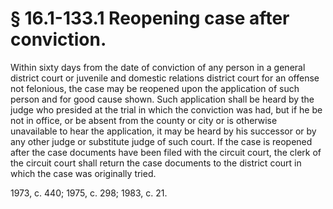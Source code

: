 # § 16.1-133.1 Reopening case after conviction.

<p>Within sixty days from the date of conviction of any person in a general district court or juvenile and domestic relations district court for an offense not felonious, the case may be reopened upon the application of such person and for good cause shown. Such application shall be heard by the judge who presided at the trial in which the conviction was had, but if he be not in office, or be absent from the county or city or is otherwise unavailable to hear the application, it may be heard by his successor or by any other judge or substitute judge of such court. If the case is reopened after the case documents have been filed with the circuit court, the clerk of the circuit court shall return the case documents to the district court in which the case was originally tried.</p><p>1973, c. 440; 1975, c. 298; 1983, c. 21.</p>